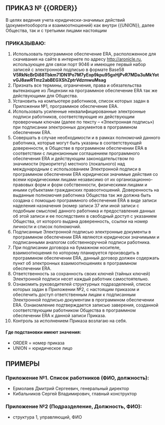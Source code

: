 ## ПРИКАЗ № {{ORDER}}

В целях ведения учета юридически-значимых действий (документооборота и взаимоотношений) как внутри {{UNION}}, далее Общества, так и с третьими лицами настоящим

### ПРИКАЗЫВАЮ:

1. Использовать программное обеспечение ERA, расположенное для скачивания на сайте в интернете по адресу http://aronicle.ru, использующее для связи порт 9046 и имеющее первый набор записей с электронной подписью в формате Base58   
**V5RkNcBrDi88Tbkm71DN1Po7M7yEop9kpu95gxHjPvR7MDa3uMkYotvGJ8awRTmz2abBEGXShZptrVdzmwuMsag**
2. Признать все термины, ограничения, права и обязательства вытекающие из Лицензии на программное обеспечение ERA так же действующими для Общества.
3. Установить на компьютере работников, список которых задан в Приложении №1, программное обеспечение ERA.
4. Использовать усиленные неквалифицированные электронные подписи работников, соответствующие их действующим проверочным ключам (далее по тексту – «Электронная подпись») при подписании электронных документов в программном обеспечении ERA.
5. Совершать в случае необходимости и в рамках полномочий данного работника, которые могут быть указаны в соответствующей доверенности, в Обществе в программном обеспечении ERA в соответствии с лицензионным соглашением программного обеспечения ERA и действующим законодательством по значимости (приоритету) местного (локального) над международным с использованием Электронной подписи в программном обеспечении ERA юридически значимые действия со всеми юридическими лицами независимо от их организационно-правовых форм и форм собственности, физическими лицами и иными субъектами гражданских правоотношений. Доверенность на выданные полномочия работника Общества так же должна быть создана с помощью программного обеспечения ERA в виде записи наделения назначения (номер записи 37 или иной записи с подобным смыслом) данного работника и предоставления данных об этой записи и ее последствиях в свободный доступ с указанием Общества, от которого выдана доверенность, ссылки на номер личности и список полномочий.
6. Подписанные Электронной подписью электронные документы в программном обеспечении ERA являются юридически значимыми и подписанными аналогом собственноручной подписи работника.
7. При подписании договора на бумажном носителе, взаимоотношения по которому планируется производить в программном обеспечении ERA, данный договор должен содержать пункт об электронных взаимоотношениях в программном обеспечении ERA.
8. Ответственность за сохранность своих ключей (тайных ключей) Электронной подписи несет каждый работник самостоятельно. 
9. Ознакомить руководителей структурных подразделений, список которых задан в Приложении №2, с настоящим приказом и обеспечить доступ ответственным лицам к подписанным Электронной подписью документам в программном обеспечении ERA. Ознакомление подтверждается записью заверения, созданной соответствующим работником Общества в программном обеспечении ERA к данной записи Приказа.
10. Контроль за исполнением Приказа возлагаю на себя.

#### Где подстановки имеют значения:  
+ ORDER =  номер приказа
+ UNION = юридическое лицо

## ПРИМЕРЫ
### Приложение №1. Список работников (ФИО, должность):
+ Ермолаев Дмитрий Сергеевич, генеральный директор
+ Кибальников Сергей Владимирович, главный конструктор

### Приложение №2 (Подразделение, Должность, ФИО):
+ структура 1, управляющий, ФИО
